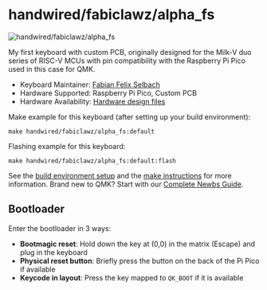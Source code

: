 # handwired/fabiclawz/alpha_fs

![handwired/fabiclawz/alpha_fs](https://i.imgur.com/FOOmKXN.jpeg)

My first keyboard with custom PCB, originally designed for the Milk-V duo series of RISC-V MCUs with pin compatibility with the Raspberry Pi Pico used in this
case for QMK.

* Keyboard Maintainer: [Fabian Felix Selbach](https://github.com/FFS2309)
* Hardware Supported: Raspberry Pi Pico, Custom PCB
* Hardware Availability: [Hardware design files](https://github.com/FFS2309/alpha_fs_keyboard)

Make example for this keyboard (after setting up your build environment):

    make handwired/fabiclawz/alpha_fs:default

Flashing example for this keyboard:

    make handwired/fabiclawz/alpha_fs:default:flash

See the [build environment setup](https://docs.qmk.fm/#/getting_started_build_tools) and the [make instructions](https://docs.qmk.fm/#/getting_started_make_guide) for more information. Brand new to QMK? Start with our [Complete Newbs Guide](https://docs.qmk.fm/#/newbs).

## Bootloader

Enter the bootloader in 3 ways:

* **Bootmagic reset**: Hold down the key at (0,0) in the matrix (Escape) and plug in the keyboard
* **Physical reset button**: Briefly press the button on the back of the Pi Pico if available
* **Keycode in layout**: Press the key mapped to `QK_BOOT` if it is available
